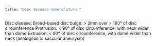 ```yaml
---
title: "Disc disease nomenclature:"
---
```

Disc disease:
Broad-based disc bulge: &gt; 2mm over &gt; 180&#176; of disc circumference
Protrusion: &lt; 90&#176; of disc circumference, with neck wider than dome
Extrusion: &lt; 90&#176; of disc circumference, with dome wider than neck (analogous to saccular aneurysm)

